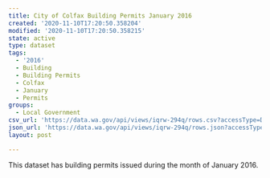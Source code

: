 ```yaml
---
title: City of Colfax Building Permits January 2016
created: '2020-11-10T17:20:50.358204'
modified: '2020-11-10T17:20:50.358215'
state: active
type: dataset
tags:
  - '2016'
  - Building
  - Building Permits
  - Colfax
  - January
  - Permits
groups:
  - Local Government
csv_url: 'https://data.wa.gov/api/views/iqrw-294q/rows.csv?accessType=DOWNLOAD'
json_url: 'https://data.wa.gov/api/views/iqrw-294q/rows.json?accessType=DOWNLOAD'
layout: post

---
```

This dataset has building permits issued during the month of January 2016.
